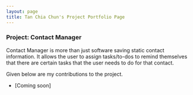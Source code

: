 ```yaml
---
layout: page
title: Tan Chia Chun's Project Portfolio Page
---
```


### Project: Contact Manager

Contact Manager is more than just software saving static contact information. It allows the user to assign tasks/to-dos to remind themselves that there are certain tasks that the user needs to do for that contact.

Given below are my contributions to the project.

* [Coming soon]
